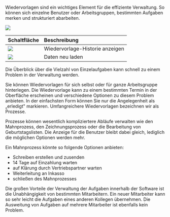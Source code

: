 Wiedervorlagen sind ein wichtiges Element für die effiziente Verwaltung. So können sich einzelne Benutzer oder Arbeitsgruppen, bestimmten Aufgaben merken und strukturiert abarbeiten.

![](http://xpecto.github.io/docs/img/img_1430827382092.png)



|  Schaltfläche            |    Beschreibung     |  
| ------------- |:-------------| 
| ![](http://xpecto.github.io/docs/img/img_1430827803341.png)      | Wiedervorlage-Historie anzeigen | 
| ![](http://xpecto.github.io/docs/img/img_1430827829392.png)     |Daten neu laden | 

Die Überblick über die Vielzahl von Einzelaufgaben kann schnell zu einem Problem in der Verwaltung werden. 

Sie können Wiedervorlagen für sich selbst oder für ganze Arbeitsgruppe hinterlegen. Die Wiedervorlage kann zu einem bestimmten Termin in der Oberfläche erscheinen und verschiedene Optionen zu diesem Problem anbieten.  In der einfachsten Form können Sie nur die Angelegenheit als „erledigt" markieren. Umfangreichere Wiedervorlagen bezeichnen wir als Prozesse.

Prozesse können wesentlich kompliziertere Abläufe verwalten wie den Mahnprozess, den Zeichnungsprozess oder die Bearbeitung von Geburtstagslisten. Die Anzeige für die Benutzer bleibt dabei gleich, lediglich die möglichen Optionen werden mehr.

Ein Mahnprozess könnte so folgende Optionen anbieten: 

 - Schreiben erstellen und zusenden
 - 14 Tage auf Einzahlung warten
 - auf Klärung durch Vertriebspartner warten
 - Weiterleitung an Inkasso
 - schließen des Mahnprozesses

Die großen Vorteile der Verwaltung der Aufgaben innerhalb der Software ist die Unabhängigkeit  von bestimmten Mitarbeitern. Ein neuer Mitarbeiter kann so sehr leicht die Aufgaben eines anderen Kollegen übernehmen. Die Ausweitung von Aufgaben auf mehrere Mitarbeiter ist ebenfalls kein Problem.